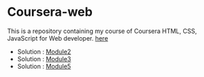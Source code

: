 # Coursera-web
This is a repository containing my course of Coursera HTML, CSS, JavaScript for Web developer. [here](https://www.coursera.org/learn/html-css-javascript-for-web-developers)

- Solution : [Module2](https://bairwa25.github.io/Coursera-web/module2-solution/)
- Solution : [Module3](https://bairwa25.github.io/Coursera-web/module3-solution/)
- Solution : [Module5](https://bairwa25.github.io/Coursera-web/module5-solution/)
